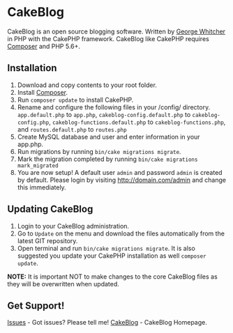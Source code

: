 # CakeBlog

CakeBlog is an open source blogging software. Written by [George Whitcher](http://georgewhitcher.com) in PHP with the CakePHP framework.  CakeBlog like CakePHP requires [Composer](http://getcomposer.org) and PHP 5.6+.


## Installation
1. Download and copy contents to your root folder. 
1. Install [Composer](http://getcomposer.org).
1. Run `composer update` to install CakePHP.
1. Rename and configure the following files in your /config/ directory.
`app.default.php` to `app.php`,
`cakeblog-config.default.php` to `cakeblog-config.php`,
`cakeblog-functions.default.php` to `cakeblog-functions.php`, and
`routes.default.php` to `routes.php`
1. Create MySQL database and user and enter information in your app.php.
1. Run migrations by running `bin/cake migrations migrate`.
1. Mark the migration completed by running `bin/cake migrations mark_migrated`
1. You are now setup!  A default user `admin` and password `admin` is created by default.  Please login by visiting http://domain.com/admin and change this immediately.

## Updating CakeBlog
1. Login to your CakeBlog administration.
1. Go to `Update` on the menu and download the files automatically from the latest GIT repository.
1. Open terminal and run `bin/cake migrations migrate`.  It is also suggested you update your CakePHP installation as well `composer update`.

**NOTE:**
It is important NOT to make changes to the core CakeBlog files as they will be overwritten when updated.

## Get Support!

[Issues](https://github.com/gwhitcher/CakeBlog/issues) - Got issues? Please tell me!
[CakeBlog](http://georgewhitcher.com/projects/cakeblog) - CakeBlog Homepage.
